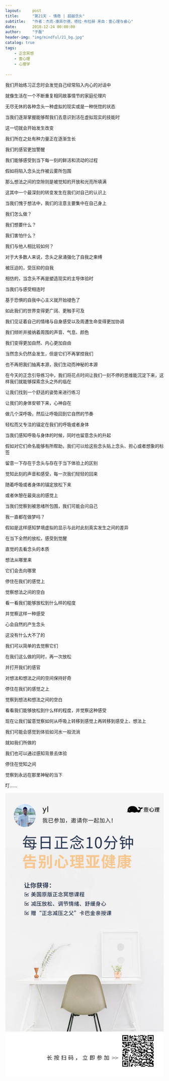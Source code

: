 ```yaml
---
layout:     post
title:      "第21天 - 情商 | 超越念头"
subtitle:   "作者：杰克·康菲尔德、塔拉·布拉赫 来自：壹心理与睿心"
date:       2018-12-24 00:00:00
author:     "于磊"
header-img: "img/mindful/21_bg.jpg"
catalog: true
tags:
    - 正念冥想
    - 壹心理
    - 心理学

---
```




我们开始练习正念时会发觉自己经常陷入内心的对话中

就像生活在一个不断重复相同故事情节的家庭伦理片

无尽无休的各种念头一种虚拟的现实或是一种恍惚的状态

当我们逐渐掌握能够帮我们去意识到活在虚拟现实的技能时

这一切就会开始发生改变

我们所在之处有种力量正在逐渐生长

我们的感官更加警醒

我们能够感受到当下每一刻的鲜活和流动的过程

假如将陷入念头比作被云雾所包围

那么想法之间的空隙则是被觉知的开放和光亮所填满

这其中一个最深刻的转变发生在我们对自己的认识上

当我们愧于想法中，我们的注意主要集中在自己身上

我们怎么做？

我们想要什么？

我们害怕什么？

我们与他人相比较如何？

对于大多数人来说，念头之泉涌强化了自我之束缚

被压迫的，受压抑的自我

相仿的，当念头不再是塑造现实的主导体验时

当我们与感受相连时

基于恐惧的自我中心主义就开始褪色了

如此我们的世界变得更广阔、更触手可及

我们见证着自己的情绪与自身感受以及周遭生命变得更加协调

我们倾听并接纳着周围的声音、气息、颜色

我们变得更加自然、内心更加自由

当然念头仍然会发生，但是它们不再掌控我们

也不再把我们抽离本源，我们生动而神秘的本源

在今天的正念引导练习中，我们将花点时间让我们一刻不停的思维能沉淀下来，这样我们就能够探索念头之外的临在

让我们找到一个舒适的姿势来进行练习

让我们的身体安顿下来，心神自在

做几个深呼吸，然后让呼吸回到它自然的节奏

轻松而又专注的锚定在我们的呼吸或者身体

当我们感知呼吸与身体的时候，同时也留意念头的升起

假如对它们命名能够有所帮助，我们可以给这些念头贴上念头、担心或者想象的标签

留意一下存在于念头与存在于当下体验上的区别

觉知此刻的声音和感受，每一次我们轻轻的回来

随着呼吸或者身体的锚定放松下来

或者休憩在最突出的感觉上

当我们觉察到被思绪所包围，我们可能会问自己

我一直都在做梦吗？

假如是这样感知梦境虚拟的显示与此时此刻真实发生之间的差异

在当下全然的放松，感受到觉醒

直觉的去看念头的本质

想法从哪里来

它们会去向哪里

停住在我们的感觉上

觉察想法之间的空白

看一看我们能够放松到什么样的程度

并觉察这样一种感受

心会自然的产生念头

这没有什么大不了的

我们可以简单的去觉察它们

在我们这么做的同时，再一次放松

并打开我们的感官

对想法和想法之间的空间保持好奇

停住在我们的感觉之上

觉察到想法和想法之间的空白

看看我们能够放松到什么样的程度，并觉察这种感受

现在让我们留意觉察如何从呼吸上转移到感觉上再转移到感受上、想法上

我们可能会感觉到体验如河水一般流淌

就如我们所做的

我们也可以通过感知背景去体验

停住在觉知之间

觉察到永远在那里神秘的当下

叮......







































![mindful_directory](/img/mindful/share.jpeg)









































